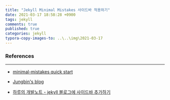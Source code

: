 ```yaml
---
title: "Jekyll Minimal Mistakes 사이드바 적용하기"
date: 2021-03-17 18:58:28 +0900
tags: jekyll
comments: true
published: true
categories: jekyll
typora-copy-images-to: ..\..\img\2021-03-17
---
```








### References

---

- [minimal-mistakes quick start](https://mmistakes.github.io/minimal-mistakes/docs/quick-start-guide/)

- [Jungbin's blog](https://blog.jungbin.kim/blog/2018/02/22/apply-sidebar-minimalmistake-jekyll.html)

- [하루의 개발노트 - jekyll 블로그에 사이드바 추가하기](https://jhlov.github.io/jekyll-%EB%B8%94%EB%A1%9C%EA%B7%B8%EC%97%90-%EC%82%AC%EC%9D%B4%EB%93%9C%EB%B0%94-%EC%B6%94%EA%B0%80%ED%95%98%EA%B8%B0/)

